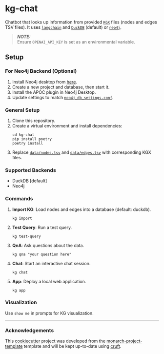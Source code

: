 # kg-chat

Chatbot that looks up information from provided [`KGX`](https://github.com/biolink/kgx) files (nodes and edges TSV files). It uses [`langchain`](https://github.com/langchain-ai/langchain) and [`DuckDB`](https://github.com/duckdb/duckdb) (default) or [`neo4j`](https://github.com/neo4j/neo4j).

> **_NOTE:_**  
> Ensure `OPENAI_API_KEY` is set as an environmental variable.

## Setup

### For Neo4j Backend (Optional)
1. Install Neo4j desktop from [here](https://neo4j.com/download/).
2. Create a new project and database, then start it.
3. Install the APOC plugin in Neo4j Desktop.
4. Update settings to match [`neo4j_db_settings.conf`](conf_files/neo4j_db_settings.conf).

### General Setup
1. Clone this repository.
2. Create a virtual environment and install dependencies:
    ```shell
    cd kg-chat
    pip install poetry
    poetry install
    ```
3. Replace [`data/nodes.tsv`](src/kg_chat/data/nodes.tsv) and [`data/edges.tsv`](src/kg_chat/data/edges.tsv) with corresponding KGX files.

### Supported Backends
- DuckDB [default]
- Neo4j

### Commands

1. **Import KG**: Load nodes and edges into a database (default: duckdb).
    ```shell
    kg import
    ```

2. **Test Query**: Run a test query.
    ```shell
    kg test-query
    ```

3. **QnA**: Ask questions about the data.
    ```shell
    kg qna "your question here"
    ```

4. **Chat**: Start an interactive chat session.
    ```shell
    kg chat
    ```

5. **App**: Deploy a local web application.
    ```shell
    kg app
    ```

### Visualization
Use `show me` in prompts for KG visualization.

---
### Acknowledgements

This [cookiecutter](https://cookiecutter.readthedocs.io/en/stable/README.html) project was developed from the [monarch-project-template](https://github.com/monarch-initiative/monarch-project-template) template and will be kept up-to-date using [cruft](https://cruft.github.io/cruft/).

